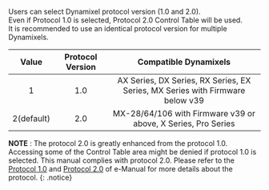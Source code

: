 Users can select Dynamixel protocol version (1.0 and 2.0).  
Even if Protocol 1.0 is selected, Protocol 2.0 Control Table will be used.  
It is recommended to use an identical protocol version for multiple Dynamixels.

|   Value    | Protocol Version |                             Compatible Dynamixels                             |
|:----------:|:----------------:|:-----------------------------------------------------------------------------:|
|     1      |       1.0        | AX Series, DX Series, RX Series, EX Series, MX Series with Firmware below v39 |
| 2(default) |       2.0        |         MX-28/64/106 with Firmware v39 or above, X Series, Pro Series         |

**NOTE** : The protocol 2.0 is greatly enhanced from the protocol 1.0. Accessing some of the Control Table area might be denied if protocol 1.0 is selected. This manual complies with protocol 2.0. Please refer to the [Protocol 1.0] and [Protocol 2.0] of e-Manual for more details about the protocol.
{: .notice}

[Protocol 1.0]: /docs/en/dxl/protocol1/
[Protocol 2.0]: /docs/en/dxl/protocol2/
